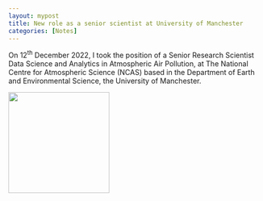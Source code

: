 ```yaml
---
layout: mypost
title: New role as a senior scientist at University of Manchester
categories: [Notes]
---
```


On 12<sup>th</sup> December 2022, I took the position of a Senior Research Scientist Data Science and Analytics in Atmospheric Air Pollution, at The National Centre for Atmospheric Science (NCAS) based in the Department of Earth and Environmental Science, the University of Manchester.


<img src='IMG_0276.webp' align='center' style='width: 200px'/> <br><br>

